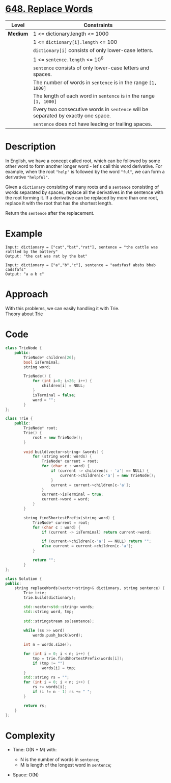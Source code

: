 # [648. Replace Words](https://leetcode.com/problems/replace-words/?envType=daily-question&envId=2024-06-07)

|Level|Constraints|
|------|----------|
|**Medium**|1 <= dictionary.length <= 1000|
||1 <= `dictionary[i].length` <= 100|
||`dictionary[i]` consists of only lower-case letters.|
||1 <= `sentence.length` <= 10<sup>6</sup>|
||`sentence` consists of only lower-case letters and spaces.|
||The number of words in `sentence` is in the range `[1, 1000]`|
||The length of each word in `sentence` is in the range `[1, 1000]`|
||Every two consecutive words in `sentence` will be separated by exactly one space.|
||`sentence` does not have leading or trailing spaces.|

# Description
In English, we have a concept called root, which can be followed by some other word to form another longer word - let's call this word derivative. For example, when the root `"help"` is followed by the word `"ful"`, we can form a derivative `"helpful"`.  

Given a `dictionary` consisting of many roots and a `sentence` consisting of words separated by spaces, replace all the derivatives in the sentence with the root forming it. If a derivative can be replaced by more than one root, replace it with the root that has the shortest length.  

Return the `sentence` after the replacement.  

# Example
```
Input: dictionary = ["cat","bat","rat"], sentence = "the cattle was rattled by the battery"
Output: "the cat was rat by the bat"
```
```
Input: dictionary = ["a","b","c"], sentence = "aadsfasf absbs bbab cadsfafs"
Output: "a a b c"
```

# Approach
With this problems, we can easily handling it with Trie.  
Theory about [Trie](../Theory/Trie.md)

# Code
```C++
class TrieNode {
    public:
        TrieNode* children[26];
        bool isTerminal;
        string word;

        TrieNode() {
            for (int i=0; i<26; i++) {
                children[i] = NULL;
            }
            isTerminal = false;
            word = "";
        }
};

class Trie {
    public:
        TrieNode* root;
        Trie() {
            root = new TrieNode();
        }
        
        void build(vector<string> &words) {
            for (string word: words) {
                TrieNode* current = root;
                for (char c : word) {
                    if (current -> children[c - 'a'] == NULL) {
                        current->children[c-'a'] = new TrieNode();
                    }
                    current = current->children[c-'a'];
                }
                current->isTerminal = true;
                current->word = word;
            }
        }

        string findShortestPrefix(string word) {
            TrieNode* current = root;
            for (char c : word) {
                if (current -> isTerminal) return current->word;

                if (current->children[c-'a'] == NULL) return "";
                else current = current->children[c-'a'];
            }

            return "";
        }
};

class Solution {
public:
    string replaceWords(vector<string>& dictionary, string sentence) {
        Trie trie;
        trie.build(dictionary);

        std::vector<std::string> words;
        std::string word, tmp;
        
        std::stringstream ss(sentence);
        
        while (ss >> word)
            words.push_back(word);

        int n = words.size();

        for (int i = 0; i < n; i++) {
            tmp = trie.findShortestPrefix(words[i]);
            if (tmp != "")
                words[i] = tmp;
        }
        std::string rs = "";
        for (int i = 0; i < n; i++) {
            rs += words[i];
            if (i != n - 1) rs += " ";
        }

        return rs;
    }
};

```

# Complexity
- Time: O(N * M) with:
    - N is the number of words in `sentence`;  
    - M is length of the longest word in `sentence`;

- Space: O(N)